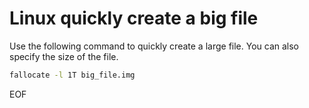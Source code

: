 # Linux quickly create a big file
Use the following command to quickly create a large file. You can also specify the size of the file.
```bash
fallocate -l 1T big_file.img
```

EOF
